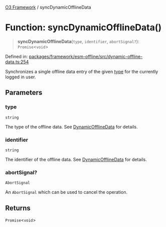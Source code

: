 [O3 Framework](../API.md) / syncDynamicOfflineData

# Function: syncDynamicOfflineData()

> **syncDynamicOfflineData**(`type`, `identifier`, `abortSignal?`): `Promise`\<`void`\>

Defined in: [packages/framework/esm-offline/src/dynamic-offline-data.ts:254](https://github.com/openmrs/openmrs-esm-core/blob/main/packages/framework/esm-offline/src/dynamic-offline-data.ts#L254)

Synchronizes a single offline data entry of the given [type](#syncdynamicofflinedata) for the currently logged in user.

## Parameters

### type

`string`

The type of the offline data. See [DynamicOfflineData](../interfaces/DynamicOfflineData.md) for details.

### identifier

`string`

The identifier of the offline data. See [DynamicOfflineData](../interfaces/DynamicOfflineData.md) for details.

### abortSignal?

`AbortSignal`

An `AbortSignal` which can be used to cancel the operation.

## Returns

`Promise`\<`void`\>
